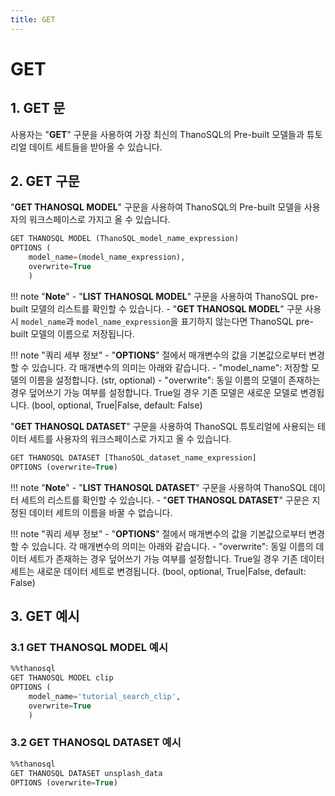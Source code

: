 ```yaml
---
title: GET
---
```


# __GET__

## __1. GET 문__

사용자는 "__GET__" 구문을 사용하여 가장 최신의 ThanoSQL의 Pre-built 모델들과 튜토리얼 데이트 세트들을 받아올 수 있습니다.

## __2. GET 구문__

"__GET THANOSQL MODEL__" 구문을 사용하여 ThanoSQL의 Pre-built 모델을 사용자의 워크스페이스로 가지고 올 수 있습니다.

```sql
GET THANOSQL MODEL (ThanoSQL_model_name_expression) 
OPTIONS (
    model_name=(model_name_expression),
    overwrite=True
    )
```

!!! note "__Note__"
    - "__LIST THANOSQL MODEL__" 구문을 사용하여 ThanoSQL pre-built 모델의 리스트를 확인할 수 있습니다.
    - "__GET THANOSQL MODEL__" 구문 사용 시 `model_name`과 `model_name_expression`을 표기하지 않는다면 ThanoSQL pre-built 모델의 이름으로 저장됩니다.

!!! note "쿼리 세부 정보"
    - "__OPTIONS__" 절에서 매개변수의 값을 기본값으로부터 변경할 수 있습니다. 각 매개변수의 의미는 아래와 같습니다.
        - "model_name": 저장할 모델의 이름을 설정합니다. (str, optional)
        - "overwrite": 동일 이름의 모델이 존재하는 경우 덮어쓰기 가능 여부를 설정합니다. True일 경우 기존 모델은 새로운 모델로 변경됩니다. (bool, optional, True|False, default: False)

"__GET THANOSQL DATASET__" 구문을 사용하여 ThanoSQL 튜토리얼에 사용되는 테이터 세트를 사용자의 워크스페이스로 가지고 올 수 있습니다.

```sql
GET THANOSQL DATASET [ThanoSQL_dataset_name_expression]
OPTIONS (overwrite=True)
```

!!! note "__Note__"
    - "__LIST THANOSQL DATASET__" 구문을 사용하여 ThanoSQL 데이터 세트의 리스트를 확인할 수 있습니다.
    - "__GET THANOSQL DATASET__" 구문은 지정된 데이터 세트의 이름을 바꿀 수 없습니다.

!!! note "쿼리 세부 정보"
    - "__OPTIONS__" 절에서 매개변수의 값을 기본값으로부터 변경할 수 있습니다. 각 매개변수의 의미는 아래와 같습니다.
        - "overwrite": 동일 이름의 데이터 세트가 존재하는 경우 덮어쓰기 가능 여부를 설정합니다. True일 경우 기존 데이터 세트는 새로운 데이터 세트로 변경됩니다. (bool, optional, True|False, default: False)

## __3. GET 예시__

### __3.1 GET THANOSQL MODEL 예시__

```sql
%%thanosql
GET THANOSQL MODEL clip
OPTIONS (
    model_name='tutorial_search_clip',
    overwrite=True
    )
```

### __3.2 GET THANOSQL DATASET 예시__

```sql
%%thanosql
GET THANOSQL DATASET unsplash_data
OPTIONS (overwrite=True)
```